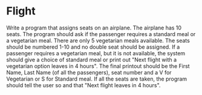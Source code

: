 # Flight

Write a program that assigns seats on an airplane. The airplane has 10 seats. The program should ask if the passenger requires a standard meal or a vegetarian meal. There are only 5 vegetarian meals available. The seats should be numbered 1-10 and no double seat should be assigned. If a passenger requires a vegetarian meal, but it is not available, the system should give a choice of standard meal or print out "Next flight with a vegetarian option leaves in 4 hours". The final printout should be the First Name, Last Name (of all the passengers), seat number and a V for Vegetarian or S for Standard meal. If all the seats are taken, the program should tell the user so and that "Next flight leaves in 4 hours".